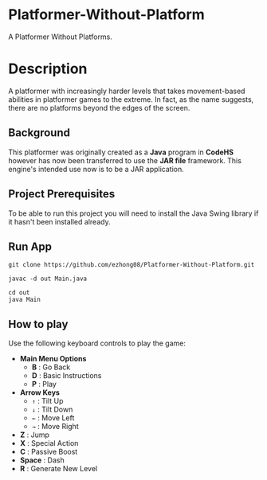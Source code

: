 # Platformer-Without-Platform
A Platformer Without Platforms.



# Description
A platformer with increasingly harder levels that takes movement-based abilities in platformer games to the extreme. In fact, as the name suggests, there are no platforms beyond the edges of the screen.

## Background

This platformer was originally created as a **Java** program in **CodeHS** however has now been transferred to use the **JAR file** framework. This engine's intended use now is to be a JAR application.

## Project Prerequisites

To be able to run this project you will need to install the Java Swing library if it hasn't been installed already.

## Run App
    
    git clone https://github.com/ezhong08/Platformer-Without-Platform.git

    javac -d out Main.java

    cd out
    java Main

## How to play

Use the following keyboard controls to play the game:

- **Main Menu Options**
  - **B** : Go Back
  - **D** : Basic Instructions
  - **P** : Play
- **Arrow Keys**
  - `↑` : Tilt Up
  - `↓` : Tilt Down
  - `←` : Move Left
  - `→` : Move Right
- **Z** : Jump
- **X** : Special Action
- **C** : Passive Boost
- **Space** : Dash
- **R** : Generate New Level
